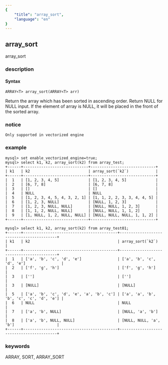 ```yaml
---
{
    "title": "array_sort",
    "language": "en"
}
---
```


<!-- 
Licensed to the Apache Software Foundation (ASF) under one
or more contributor license agreements.  See the NOTICE file
distributed with this work for additional information
regarding copyright ownership.  The ASF licenses this file
to you under the Apache License, Version 2.0 (the
"License"); you may not use this file except in compliance
with the License.  You may obtain a copy of the License at
  http://www.apache.org/licenses/LICENSE-2.0
Unless required by applicable law or agreed to in writing,
software distributed under the License is distributed on an
"AS IS" BASIS, WITHOUT WARRANTIES OR CONDITIONS OF ANY
KIND, either express or implied.  See the License for the
specific language governing permissions and limitations
under the License.
-->

## array_sort

<version since="1.2.0">

array_sort

</version>

### description

#### Syntax

```
ARRAY<T> array_sort(ARRAY<T> arr)
```

Return the array which has been sorted in ascending order. Return NULL for NULL input.
If the element of array is NULL, it will be placed in the front of the sorted array.

### notice

`Only supported in vectorized engine`

### example

```
mysql> set enable_vectorized_engine=true;
mysql> select k1, k2, array_sort(k2) from array_test;
+------+-----------------------------+-----------------------------+
| k1   | k2                          | array_sort(`k2`)            |
+------+-----------------------------+-----------------------------+
|  1   | [1, 2, 3, 4, 5]             | [1, 2, 3, 4, 5]             |
|  2   | [6, 7, 8]                   | [6, 7, 8]                   |
|  3   | []                          | []                          |
|  4   | NULL                        | NULL                        |
|  5   | [1, 2, 3, 4, 5, 4, 3, 2, 1] | [1, 1, 2, 2, 3, 3, 4, 4, 5] |
|  6   | [1, 2, 3, NULL]             | [NULL, 1, 2, 3]             |
|  7   | [1, 2, 3, NULL, NULL]       | [NULL, NULL, 1, 2, 3]       |
|  8   | [1, 1, 2, NULL, NULL]       | [NULL, NULL, 1, 1, 2]       |
|  9   | [1, NULL, 1, 2, NULL, NULL] | [NULL, NULL, NULL, 1, 1, 2] |
+------+-----------------------------+-----------------------------+

mysql> select k1, k2, array_sort(k2) from array_test01;
+------+------------------------------------------+------------------------------------------+
| k1   | k2                                       | array_sort(`k2`)                         |
+------+------------------------------------------+------------------------------------------+
|  1   | ['a', 'b', 'c', 'd', 'e']                | ['a', 'b', 'c', 'd', 'e']                |
|  2   | ['f', 'g', 'h']                          | ['f', 'g', 'h']                          |
|  3   | ['']                                     | ['']                                     |
|  3   | [NULL]                                   | [NULL]                                   |
|  5   | ['a', 'b', 'c', 'd', 'e', 'a', 'b', 'c'] | ['a', 'a', 'b', 'b', 'c', 'c', 'd', 'e'] |
|  6   | NULL                                     | NULL                                     |
|  7   | ['a', 'b', NULL]                         | [NULL, 'a', 'b']                         |
|  8   | ['a', 'b', NULL, NULL]                   | [NULL, NULL, 'a', 'b']                   |
+------+------------------------------------------+------------------------------------------+
```

### keywords

ARRAY, SORT, ARRAY_SORT

